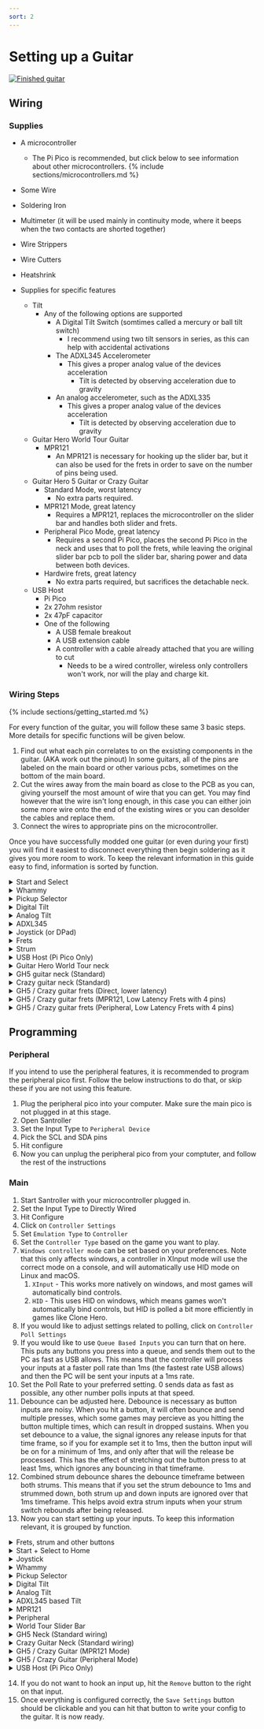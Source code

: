 ```yaml
---
sort: 2
---
```


# Setting up a Guitar

[![Finished guitar](/assets/images/direct.jpg)](/assets/images/direct.jpg)

## Wiring

### Supplies

- A microcontroller

  - The Pi Pico is recommended, but click below to see information about other microcontrollers.
    {% include sections/microcontrollers.md %}

- Some Wire
- Soldering Iron
- Multimeter (it will be used mainly in continuity mode, where it beeps when the two contacts are shorted together)
- Wire Strippers
- Wire Cutters
- Heatshrink

- Supplies for specific features
  - Tilt
    - Any of the following options are supported
      - A Digital Tilt Switch (somtimes called a mercury or ball tilt switch)
        - I recommend using two tilt sensors in series, as this can help with accidental activations
      - The ADXL345 Accelerometer
        - This gives a proper analog value of the devices acceleration
          - Tilt is detected by observing acceleration due to gravity
      - An analog accelerometer, such as the ADXL335
        - This gives a proper analog value of the devices acceleration
          - Tilt is detected by observing acceleration due to gravity
  - Guitar Hero World Tour Guitar
    - MPR121
      - An MPR121 is necessary for hooking up the slider bar, but it can also be used for the frets in order to save on the number of pins being used.
  - Guitar Hero 5 Guitar or Crazy Guitar
    - Standard Mode, worst latency
      - No extra parts required.
    - MPR121 Mode, great latency
      - Requires a MPR121, replaces the microcontroller on the slider bar and handles both slider and frets.
    - Peripheral Pico Mode, great latency
      - Requires a second Pi Pico, places the second Pi Pico in the neck and uses that to poll the frets, while leaving the original slider bar pcb to poll the slider bar, sharing power and data between both devices.
    - Hardwire frets, great latency
      - No extra parts required, but sacrifices the detachable neck.
  - USB Host
    - Pi Pico
    - 2x 27ohm resistor
    - 2x 47pF capacitor
    - One of the following
      - A USB female breakout
      - A USB extension cable
      - A controller with a cable already attached that you are willing to cut
        - Needs to be a wired controller, wireless only controllers won't work, nor will the play and charge kit.

### Wiring Steps

{% include sections/getting_started.md %}

For every function of the guitar, you will follow these same 3 basic steps. More details for specific functions will be given below.

1. Find out what each pin correlates to on the exsisting components in the guitar. (AKA work out the pinout) In some guitars, all of the pins are labeled on the main board or other various pcbs, sometimes on the bottom of the main board.
2. Cut the wires away from the main board as close to the PCB as you can, giving yourself the most amount of wire that you can get. You may find however that the wire isn't long enough, in this case you can either join some more wire onto the end of the existing wires or you can desolder the cables and replace them.
3. Connect the wires to appropriate pins on the microcontroller.

Once you have successfully modded one guitar (or even during your first) you will find it easiest to disconnect everything then begin soldering as it gives you more room to work. To keep the relevant information in this guide easy to find, information is sorted by function.

<details>
    <summary>Start and Select</summary>

[![360startselect](/assets/images/360startselect.jpg)](/assets/images/360startselect.jpg)

[![wiilpstartselect](/assets/images/wiiLPstartselect.jpg)](/assets/images/wiiLPstartselect.jpg)

1. If it is not labeled on the motherboard, you need to figure out which pin (or pins) is GND. If you remove the membrane, you will be able to see which pin connects to both start and select by following the traces - that pin is GND. (if there are multiple "grounds" they may be labeled as col, or column) Marking GND with a sharpie or using a differently colored wire is reccomended. If you are still unsure, the multimeter can help you confirm if you have the wires correct, as it will beep when you hit a button and have the correct wires. There are examples of the 360 WT and WiiLP above.
2. Connect the common ground to a GND on the microcontroller. If there are two ground wires, you can twist them together and put them in one ground pin on the microcontroller. This will sometimes be necessary when using a microcontroller that has a smaller number of pins.
3. Connect each button to an unused digital pin on the microcontroller.

```note
To wire an xplorer start/select board you will have to solder directly to the contacts and cut the traces that connect to each contact. It is not recommended you try to mod an xplorer as your first project because this can be difficult.
Note that with the Pi Pico, you can instead just hook these inputs up over USB, and avoid soldering them.
```

</details>

<details>
    <summary>Whammy</summary>

1. With most whammy's there are 3 pins. (if there are 4, you do not need the fourth. 2 pins is discussed below) The middle pin is the data pin, one outer pin is V<sub>CC</sub> while the other pin is GND (it doesn't matter which one, you can flip it when programming later if needed). Whammy needs to go to an analogue pin.
2. Connect V<sub>CC</sub> and GND to the microcontroller. (the two outside wires)
   - If your whammy is not responding correctly in game, you may need to swap V<sub>CC</sub> and GND around.
3. Connect the data (middle) pin to an analogue pin on the microcontroller. These are labeled with an A on the microcontroller.

If you are working on a controller with only "2" pins as shown below, you will need to desolder the bridged pins and run 3 wires yourself as noted above for the whammy to work best with the configurator.

[![2pinwhammy](/assets/images/2wirewhammy.jpg)](/assets/images/2wirewhammy.jpg)

</details>

<details>
    <summary>Pickup Selector</summary>

1. With most pickup selectors's there are 3 pins. (if there are 4, you do not need the fourth. 2 pins is discussed below) The middle pin is the data pin, one outer pin is V<sub>CC</sub> while the other pin is GND (it doesn't matter which one, you can flip it when programming later if needed). Whammy needs to go to an analogue pin.
2. Connect V<sub>CC</sub> and GND to the microcontroller. (the two outside wires)
   - If your whammy is not responding correctly in game, you may need to swap V<sub>CC</sub> and GND around.
3. Connect the data (middle) pin to an analogue pin on the microcontroller. These are labeled with an A on the microcontroller.

If you are working on a controller with only "2" pins as the RB Precision Bass, you will need to desolder the bridged pins and run 3 wires yourself as noted above for the pickup selector to work best with the configurator. For the Precision Bass this is easiest done by desoldering the PCB attached to the potentiometer, and then running your own wires directly to the potentiometer.

</details>

<details>
    <summary>Digital Tilt</summary>

1. Connect one pin of the first tilt sensor to ground
2. Connect the other pin of the first tilt sensor to a pin on the second tilt sensor
3. Connect the other pin of the second tilt sensor to a digital pin on your microcontroller.
4. Affix the sensors to your guitar. You will need to play around with their position to get them to activate at the exact point you want tilt activating.
</details>

<details>
    <summary>Analog Tilt</summary>

1. Connect GND to GND
2. Connect V<sub>CC</sub> to V<sub>CC</sub>
3. Connect the signal pin to an analog pin on your microcontroller
</details>

<details>
    <summary>ADXL345</summary>

1. Connect GND to GND
2. Connect V<sub>CC</sub> to V<sub>CC</sub> (note that this is a 3.3v device, so for 5V microcontrollers make sure your ADXL345 breakout has a voltage regulator onboard)
3. Hook up SDA and SCL to the microcontroller

   | Microcontroller               | SDA                              | SCL                              |
   | ----------------------------- | -------------------------------- | -------------------------------- |
   | Pi Pico (Recommended)         | GP18                             | GP19                             |
   | Pro Micro, Leonardo, Micro    | 2                                | 3                                |
   | Uno                           | A4                               | A5                               |
   | Mega                          | 20                               | 21                               |
   | Pi Pico (Advanced, Channel 0) | GP0, GP4, GP8, GP12, GP16, GP20  | GP1, GP5, GP9, GP13, GP17, GP21  |
   | Pi Pico (Advanced, Channel 1) | GP2, GP6, GP10, GP14, GP18, GP26 | GP3, GP7, GP11, GP15, GP19, GP27 |

   </details>

<details>
    <summary>Joystick (or DPad)</summary>

For d-pads that are integrated with the main board it is advised you skip wiring the dpad as you have to solder directly to the contacts and run wires accross the board. You will either be able to use your keyboard for these buttons, or they really won't really be needed as the games were designed to be controlled with the guitar alone. Below is an example of what this can look like, and why it is advisable to skip.

[![curseddpad](/assets/images/curseddpad.jpg)](/assets/images/curseddpad.jpg)

For guitars with a DPad that is seperate, it will be much easier to wire as you can follow the traces and wire it to the pins like you would for start/select.

[![wtdpad](/assets/images/wtdpad.jpg)](/assets/images/wtdpad.jpg)

1.  Find ground. There will be a single common ground and a pin for each direction or multiple "grounds" depending on the model. (some may once again be labeled as col or column) Just like for start and select, you will need to follow the traces to figure out which pin is GND. Mark GND, then connect it to a GND pin on the microcontroller. If there are more than one ground wires, you can twist them together and combine them again.
2.  Up and down on the dpad MUST be connected to the same pins you will be using for strum. You will want to twist those wires together and solder them to the same pin. You may want to wait until you are working on the strum to connect these pins.
3.  Home, left, and right can be connected to any unused digital pin on the microcontroller.

For guitars with a joystick, there will be four pins, one is V<sub>CC</sub>, one is GND, one is the x axis and one is the y axis. You can work out which is which by tracing the traces, however on some guitars the traces are labelled for you. The joystick needs to go to an analogue pin (one of the A pins)

</details>

<details>
    <summary>Frets</summary>

1. For the frets, if it is not labeled it is easiest to open up the neck and follow the traces between the fret contacts. The ground wire traces will connect to all of the fret contacts, whereas a fret trace will lead to a single fret contact. At the end of this guide, there are some images for known neck pinouts. If using the multimeter, test between the fret wire and the ground wire, and the multimeter should beep when the fret is pressed.
2. Connect the common grounds to a ground pin on the microcontroller.
3. Connect each fret to its own unused digital pin.
</details>

<details>
    <summary>Strum</summary>

The Strum switches are similar to the start and select buttons, they will be three wires on some guitars. For these situations it is easy enough to connect to the microcontroller.

1. Connect Strum
2. Connect the common ground to a GND on the microcontroller.
3. Connect each strum switch to seperate unused pins on the microcontroller.

On others, the Strum switches are a part of the main PCB, and you will need to solder directly to the strum switches, which should poke out the back of the main PCB. For example, on a wiitar, you will see the following:

[![Wii Strum PCB](/assets/images/wii-strum.jpg)](/assets/images/wii-strum.jpg)

In this case, there are two grounds that will be shorted together, so with the multimeter, you should be able to work out which pins are ground, by testing a pin from each switch, and working out which ones are shorted together by it beeping.

Note that you can also choose to replace the original PCB with a 3D printed strum switch holder. If you want to go that route, there are some designs around for various guitars. The image at the beginning of this guide shows how this would look.

When the strums are part of the main board you will need to cut the traces or you will have phantom inputs as your signal will still be traveling through the motherboard. (this is when your strum switches constantly input and you likely cannot autobind inputs in the configurator) You will need to take a knife and cut any traces that connect to the strum switches. In the picture below, the person did not cut many traces as they knew which ones were causing phantom inputs. Cutting extra traces is not going to affect your arduino guitar, as none of the traces are used except the one that connects the two grounds of the switches together. Even if you accidentally cut that trace, you will be able to connect the grounds again with a little extra wire.

[![Trace Cuts on PCB](/assets/images/trace%20cuts.jpg)](/assets/images/trace%20cuts.jpg)

</details>

<details>
    <summary>USB Host (Pi Pico Only)</summary>
If you want to use your controller on an unmodifed Xbox 360 or Xbox One or Xbox Series, you can wire a USB port to the Pi Pico. You can also use this feature if your  guitar is USB based (like the xplorer) and you would rather pass some inputs through instead of wiring them manually, such as the dpad or start and select on the xplorer.

[![usb](/assets/images/usb.png)](/assets/images/usb.png)

1. If you are using a USB extension cable, cut it in half and expose the four cables.
2. Hook up the V+ / VBUS (Red) to the VBUS pin on your Pi Pico
3. Hook up the V- / GND (Black) to ground on your Pi Pico
4. Hook up D+ (Green) to one side of a 27ohm resistor and the other side to a unused digital pin.
5. Hook up D- (White) to one side of a 27ohm resistor and the other side to the digital pin directly after D+. For example, you can hook up D+ to GP2 and D- to GP3.
6. Connect a 47pF capacitor between D+ and ground
7. Connect a 47pF capacitor between D- and ground

</details>

<details>
    <summary>Guitar Hero World Tour neck</summary>

The world tour slider bar originally used a single wire to connect between the bar and the main PCB. This caused a lot of problems, as the format of data being sent over this wire is not optimal for speed, and it limits the combinations of frets we can read from the slider bar. To combat this, we bypass the chip generating this data, and opt to use a dedicated touch sensor chip, the MPR121, to handle reading from the slider bar and sending us data in a format that we can easily use.

1. Cut the traces indicated with red lines in the following image on your Slider bar PCB. You can also opt to just desolder U2 if you prefer.

   [![World tour slider traces](/assets/images/wt_traces.png)](/assets/images/wt_traces.png)

2. Solder each of the circled vias on the WT Slider bar PCB to its own channel on the MPR121. It is recommended to use channels 0-4 for the slider bar, as the MPR121 requires assigning touch pads first before other pins.

   [![World tour slider pins](/assets/images/wt_vias.png)](/assets/images/wt_vias.png)

3. For the frets, follow the traces between the fret contacts. The ground wire traces will connect to all of the fret contacts, whereas a fret trace will lead to a single fret contact. At the end of this guide, there are some images for known neck pinouts. If using the multimeter, test between the fret wire and the ground wire, and the multimeter should beep when the fret is pressed.
4. Connect the common grounds to a ground pin on the MPR121.
5. Connect each fret to its own unused channel on the MPR121.
6. Hook up V<sub>CC</sub> (marked as 3.3V) and GND (marked as GND) to the microcontroller. Note that this means you need to use a 3.3V power pin on your microconroller, so if your microcontroller only has 5V power pins you will need a voltage regulator.
2. Hook up SDA and SCL to the microcontroller

   | Microcontroller               | SDA (D)                          | SCL (C)                          |
   | ----------------------------- | -------------------------------- | -------------------------------- |
   | Pi Pico (Recommended)         | GP18                             | GP19                             |
   | Pro Micro, Leonardo, Micro    | 2                                | 3                                |
   | Uno                           | A4                               | A5                               |
   | Mega                          | 20                               | 21                               |
   | Pi Pico (Advanced, Channel 0) | GP0, GP4, GP8, GP12, GP16, GP20  | GP1, GP5, GP9, GP13, GP17, GP21  |
   | Pi Pico (Advanced, Channel 1) | GP2, GP6, GP10, GP14, GP18, GP26 | GP3, GP7, GP11, GP15, GP19, GP27 |

</details>

<details>
    <summary>GH5 guitar neck (Standard)</summary>

1. Hook up V<sub>CC</sub> (marked as V or V<sub>CC</sub>) and GND (marked as GND or G) to the microcontroller
2. Hook up SDA (Marked as D) and SCL (marked as C) to the microcontroller

   | Microcontroller               | SDA (D)                          | SCL (C)                          |
   | ----------------------------- | -------------------------------- | -------------------------------- |
   | Pi Pico (Recommended)         | GP18                             | GP19                             |
   | Pro Micro, Leonardo, Micro    | 2                                | 3                                |
   | Uno                           | A4                               | A5                               |
   | Mega                          | 20                               | 21                               |
   | Pi Pico (Advanced, Channel 0) | GP0, GP4, GP8, GP12, GP16, GP20  | GP1, GP5, GP9, GP13, GP17, GP21  |
   | Pi Pico (Advanced, Channel 1) | GP2, GP6, GP10, GP14, GP18, GP26 | GP3, GP7, GP11, GP15, GP19, GP27 |

</details>

<details>
    <summary>Crazy guitar neck (Standard)</summary>

[![crazy guitar](/assets/images/crazy-guitar.png)](/assets/images/crazy-guitar.png)

1. Hook up V<sub>CC</sub>, GND, SCL and SDA pins to your microcontroller. Note that this is one of the few I2C devices that works perfectly fine on 5v.
2. Hook up SDA (Marked as D) and SCL (marked as C) to the microcontroller

   | Microcontroller               | SDA (D)                          | SCL (C)                          |
   | ----------------------------- | -------------------------------- | -------------------------------- |
   | Pi Pico (Recommended)         | GP18                             | GP19                             |
   | Pro Micro, Leonardo, Micro    | 2                                | 3                                |
   | Uno                           | A4                               | A5                               |
   | Mega                          | 20                               | 21                               |
   | Pi Pico (Advanced, Channel 0) | GP0, GP4, GP8, GP12, GP16, GP20  | GP1, GP5, GP9, GP13, GP17, GP21  |
   | Pi Pico (Advanced, Channel 1) | GP2, GP6, GP10, GP14, GP18, GP26 | GP3, GP7, GP11, GP15, GP19, GP27 |

   </details>

<details>
    <summary>GH5 / Crazy guitar frets (Direct, lower latency)</summary>

1. If you wish to bypass the neck connector for your frets, there are three choices, you can opt to wire the frets directly from the fret pcb to the pico, you can use an MPR121 and avoid needing to run more wires, or you can use peripheral mode and avoid needing to run more wires. The MPR121 replaces the entire slider bar PCB and handles both the slider pads and the frets, while the peripheral only handles the frets, and requires using the original slider bar PCB for keeping slider functionality.
2. For direct mode, run a wire from the fret pin to a pin on the pico, and make sure there is a wire from the ground pin on the fret pcb to the picos ground pin.
</details>

<details>
    <summary>GH5 / Crazy guitar frets (MPR121, Low Latency Frets with 4 pins)</summary>

1. In some cases, you may want to poll frets directly, but you still wish to use a neck connector that does not have enough pins to connect the frets. You can get around this by using an MPR121. 

2. Cut the traces going from the main chip to the pads on the slider PCB.

3. Solder each via on the Slider bar PCB to its own channel on the MPR121. It is recommended to use channels 0-4 for the slider bar, as the MPR121 requires assigning touch pads first before other pins.

4. For the frets, follow the traces between the fret contacts. The ground wire traces will connect to all of the fret contacts, whereas a fret trace will lead to a single fret contact. At the end of this guide, there are some images for known neck pinouts. If using the multimeter, test between the fret wire and the ground wire, and the multimeter should beep when the fret is pressed.
5. Connect the common grounds to a ground pin on the MPR121.
6. Connect each fret to its own unused channel on the MPR121.
7. Hook up V<sub>CC</sub> (marked as 3.3V) and GND (marked as GND) to the microcontroller. Note that this means you need to use a 3.3V power pin on your microconroller, so if your microcontroller only has 5V power pins you will need a voltage regulator.
8. Hook up SDA and SCL to the microcontroller

   | Microcontroller               | SDA (D)                          | SCL (C)                          |
   | ----------------------------- | -------------------------------- | -------------------------------- |
   | Pi Pico (Recommended)         | GP18                             | GP19                             |
   | Pro Micro, Leonardo, Micro    | 2                                | 3                                |
   | Uno                           | A4                               | A5                               |
   | Mega                          | 20                               | 21                               |
   | Pi Pico (Advanced, Channel 0) | GP0, GP4, GP8, GP12, GP16, GP20  | GP1, GP5, GP9, GP13, GP17, GP21  |
   | Pi Pico (Advanced, Channel 1) | GP2, GP6, GP10, GP14, GP18, GP26 | GP3, GP7, GP11, GP15, GP19, GP27 |

   </details>

<details>
    <summary>GH5 / Crazy guitar frets (Peripheral, Low Latency Frets with 4 pins)</summary>

1. In some cases, you may want to poll frets directly, but you still wish to use a neck connector that does not have enough pins to connect the frets. You can get around this by putting a second Pi Pico in the neck.
2. Choose some SDA and SCL pins on each Pico, and connect them by these pins.

   | Microcontroller               | SDA                              | SCL                              |
   | ----------------------------- | -------------------------------- | -------------------------------- |
   | Pi Pico (Recommended)         | GP18                             | GP19                             |
   | Pi Pico (Advanced, Channel 0) | GP0, GP4, GP8, GP12, GP16, GP20  | GP1, GP5, GP9, GP13, GP17, GP21  |
   | Pi Pico (Advanced, Channel 1) | GP2, GP6, GP10, GP14, GP18, GP26 | GP3, GP7, GP11, GP15, GP19, GP27 |

3. Connect the Slider bar to the same SDA and SCL pins
4. Connect VBUS and GND between the two Pi Picos.
5. Connect the Slider bar to 3.3v and GND on the peripheral Pico.
6. For the frets, if it is not labeled it is easiest to follow the traces between the fret contacts. The ground wire traces will connect to all of the fret contacts, whereas a fret trace will lead to a single fret contact. At the end of this guide, there are some images for known neck pinouts. If using the multimeter, test between the fret wire and the ground wire, and the multimeter should beep when the fret is pressed.
7. Connect the common grounds to a ground pin on the peripheral Pico.
8. Connect each fret to its own unused digital pin on the peripheral Pico.

   </details>

## Programming

### Peripheral

If you intend to use the peripheral features, it is recommended to program the peripheral pico first. Follow the below instructions to do that, or skip these if you are not using this feature.

1.  Plug the peripheral pico into your computer. Make sure the main pico is not plugged in at this stage.
2.  Open Santroller
3.  Set the Input Type to `Peripheral Device`
4.  Pick the SCL and SDA pins
5.  Hit configure
6.  Now you can unplug the peripheral pico from your comptuter, and follow the rest of the instructions

### Main

1.  Start Santroller with your microcontroller plugged in.
2.  Set the Input Type to Directly Wired
3.  Hit Configure
4.  Click on `Controller Settings`
5.  Set `Emulation Type` to `Controller`
6.  Set the `Controller Type` based on the game you want to play.
7.  `Windows controller mode` can be set based on your preferences. Note that this only affects windows, a controller in XInput mode will use the correct mode on a console, and will automatically use HID mode on Linux and macOS.
    1. `XInput` - This works more natively on windows, and most games will automatically bind controls.
    2. `HID` - This uses HID on windows, which means games won't automatically bind controls, but HID is polled a bit more efficiently in games like Clone Hero.
8.  If you would like to adjust settings related to polling, click on `Controller Poll Settings`
9.  If you would like to use `Queue Based Inputs` you can turn that on here. This puts any buttons you press into a queue, and sends them out to the PC as fast as USB allows. This means that the controller will process your inputs at a faster poll rate than 1ms (the fastest rate USB allows) and then the PC will be sent your inputs at a 1ms rate.
10. Set the Poll Rate to your preferred setting. 0 sends data as fast as possible, any other number polls inputs at that speed.
11. Debounce can be adjusted here. Debounce is necessary as button inputs are noisy. When you hit a button, it will often bounce and send multiple presses, which some games may percieve as you hitting the button multiple times, which can result in dropped sustains. When you set debounce to a value, the signal ignores any release inputs for that time frame, so if you for example set it to 1ms, then the button input will be on for a minimum of 1ms, and only after that will the release be processed. This has the effect of stretching out the button press to at least 1ms, which ignores any bouncing in that timeframe.
12. Combined strum debounce shares the debounce timeframe between both strums. This means that if you set the strum debounce to 1ms and strummed down, both strum up and down inputs are ignored over that 1ms timeframe. This helps avoid extra strum inputs when your strum switch rebounds after being released.
13. Now you can start setting up your inputs. To keep this information relevant, it is grouped by function.
  <details>
    <summary>Frets, strum and other buttons</summary>

  1. Click on the button you want to configure, and make sure the `Input Type` is set to `Digital Pin Input`.
  2. Click on the `Find Pin` button, and then press the button on the guitar. If you have wired everything correctly, the tool should detect the pin and the icon for that button should now light up whenever the button is pressed.

  </details>

  <details>
    <summary>Start + Select to Home</summary>

  1. Click on the home / Xbox / PS button.
  2. Set the `Input Type` to `Shortcut`
  3. Set the next `Input TYpe` to `Digital Pin Input`
  4. Click on the first `Find Pin` button, and then press the start button on the guitar. If you have wired everything correctly, the tool should detect the pin.
  5. Click on the second `Find Pin` button, and then press the select button on the guitar. If you have wired everything correctly, the tool should detect the pin and the icon for the home button should now light up whenever both start and select is pressed.

  </details>

  <details>
    <summary>Joystick</summary>

  1. Click on D-pad Left, and set the `Input Type` to `Analog Pin Input`.
  2. Set `Type` to `Joystick Negative`
  3. Click on find pin and move the joystick left or right
  4. Adjust the threshold so that the D-pad Left icon lights up when you have pushed the Joystick far enough to the left. This means you can adjust how sensitive you want your joystick to be.
  5. You can do the same for D-pad right, however, set the `Type` to `Joystick Positive` instead.
  6. If you wish to also map joystick up and down, click `Add Setting` and add another Strum Up and Strum Down input. Then you can follow the above instructions again, only using negative for up and positive for down, and when detecting the pin, move the joystick up and down instead.

  </details>

  <details>
    <summary>Whammy</summary>

  1. Click on the whammy, and make sure the `Input Type` is set to `Analog Pin Input`.
  2. Click on the `Find Pin` button, and then press on the whammy. If you have wired everything correctly, the tool should detect the pin and the `Original Value` value should change when you push on the whammy.
  3. Click on `Calibrate`.
  4. Release the whammy bar and hit `Next`.
  5. Push the whammy all the way in, and hit `Next`
  6. Release the whammy again, and hit `Next`. If your whammy is noisy, you can push it in a tiny bit, and the zero position will be set to this location, which will make sure that the whammy is always considered released when it is released.
  </details>

  <details>
    <summary>Pickup Selector</summary>

  1. Click on the pickup selector, and make sure the `Input Type` is set to `Analog Pin Input`.
  2. Click on the `Find Pin` button, and then move the pickup selector. If you have wired everything correctly, the tool should detect the pin and the `Original Value` value should change when you move the pickup selector.
  3. If the `Original Value` of the pickup selector decreases as you increase the notch position on your guitar, turn on `Invert`.
  4. Set the pickup selector to the second position
  5. Drag the slider for `Notch 2 Value` so that the current notch is `Notch 2`.
  6. Set the pickup selector to the third position and then move the slider for `Notch 3` as detailed above.
  7. Repeat this for the other notches. After this, the current notch should reflect the status of the pickup selector.
  </details>

  <details>
    <summary>Digital Tilt</summary>

  1. Click on Tilt, and make sure the `Input Type` is set to `Digital Pin Input`.
  2. Click on the `Find Pin` button, and then tilt your guitar. If you have wired everything correctly, the tool should detect the pin and the tilt icon should light up whenever you tilt the guitar.
  3. If you are using a SW520D based tilt sensor, some versions of this sensor will have an inverted output. You can turn on the `Invert` option to correct this.
  </details>

  <details>
    <summary>Analog Tilt</summary>

  1. Click on Tilt, and make sure the `Input Type` is set to `Analog Pin Input`.
  2. Click on the `Find Pin` button, and tthen tilt your guitar. If you have wired everything correctly, the tool should detect the pin and the tilt `Original Value` value should change as you tilt your guitar.
  3. Click on `Calibrate`
  5. Hold your guitar in its resting position, and then hit `Next`
  5. Tilt the guitar up, and then hit `Next`
  6. Tilt your guitar up a little bit and then hit `Next`. Values below this position will be zeroed.
  </details>

  <details>
    <summary>ADXL345 based Tilt</summary>

  1. Click on Tilt, and make sure the `Input Type` is set to `ADXL345 Input`.
  2. Set the SDA and SCL pins that you have used.
  3. Hit save.
  4. Click on `Calibrate`
  5. Hold your guitar in its resting position, and then hit `Next`
  6. Tilt the guitar up, and then hit `Next`
  7. Tilt your guitar up a little bit and then hit `Next`. Values below this position will be zeroed. With the adxl, you can increase the deadzone to help counteract strumming or shaking activating tilt.
  8. Adjust the `Low Pass Filter`. This value controls how new value from the ADXL are filtered, a value closer to 0 will result in a sensor that won't respond to a shake or strumming, but if you decrease it too much the sensor will have a decreased responsiveness. If you set it closer to 1, then the sensor will be very responsive but it will also pick up any tiny vibrations as well. From testing a value of 0.05 seemed like a good place to start. 
  </details>

  <details>
    <summary>MPR121</summary>

  1. Click on `MPR121 Settings`
  2. Enable the Peripheral
  3. Set the SDA and SCL pins that you have used.
  4. Set the `MPR!21 Capacitive Touch Pad Count` based on the number of touch pads you are using. For a normal slider bar, this should be 5, or if you aren't using a slider bar set this to 0.
  5. Hit save
  </details>

  <details>
    <summary>Peripheral</summary>

  1. Click on `Peripheral Settings`
  2. Enable the Peripheral
  3. Set the SDA and SCL pins on the main PCB that are being connected to the peripheral.
  4. Hit save
  </details>

  <details>
    <summary>World Tour Slider Bar</summary>

  1. Click on Add Setting, and add a `Slider` setting
  2. Set the `Input Type` to `MPR121 Input`
  3. Hit `Save Settings`. Note that everything else needs to be configured before you can do this.
  4. Set the channels based on your wiring. The configuration will update live, so if you are unsure which via maps to which slider pad, you can just work through the channels and assign things to the correct pads by touching each pad and working out which channel is which.
  5. Go to each fret, and set its `Input Type` to `MPR121 Input`.
  6. Set the channel based on your wiring. If you are unsure which channel you used, you can just walk through each channel and work out which one was used, as the status of the MPR121 will update live as you press and release frets.
  </details>

  <details>
    <summary>GH5 Neck (Standard wiring)</summary>

  1. The GH5 neck puts inputs over a single set of pins. This does add a bit of latency to the frets, but if you want the simplest wiring, you can keep the frets connected to the neck.
  2. Click on Add Setting, and add a `GH5 Neck Inputs` setting
  3. Set the SDA and SCL pins to the pins you used when you wired up the neck.
  4. If you would like to map the slider bar to the standard frets, you can enable "Slider to frets". Note that if you are using `Rock Band` mode, the tap bar is automatically mapped to the solo frets.
  5. Click on `enable` for each of the frets.
  </details>

  <details>
    <summary>Crazy Guitar Neck (Standard wiring)</summary>

  1. The Crazy Guitar neck puts inputs over a single set of pins. This does add a bit of latency to the frets, but if you want the simplest wiring, you can keep the frets connected to the neck.
  2. Click on Add Setting, and add a `Crazy Guitar Neck Inputs` setting
  3. Set the SDA and SCL pins to the pins you used when you wired up the neck.
  4. If you would like to map the slider bar to the standard frets, you can enable "Slider to frets". Note that if you are using `Rock Band` mode, the tap bar is automatically mapped to the solo frets.
  5. Click on `enable` for each of the frets.
  </details>

  <details>
    <summary>GH5 / Crazy Guitar (MPR121 Mode)</summary>

    1. If you wish to have better latency frets with these necks, you can replace the slider bar controller with an MPR121, which will give you low latency but will still use the same amount of wires.
    2. Click on Add Setting, and add a `Slider` setting
    3. Set the `Input Type` to `MPR121 Input`
    4. Hit `Save Settings`. Note that everything else needs to be configured before you can do this.
    5. Set the channels based on your wiring. The configuration will update live, so if you are unsure which via maps to which slider pad, you can just work through the channels and assign things to the correct pads by touching each pad and working out which channel is which.
    6. Go to each fret, and set its `Input Type` to `MPR121 Input`.
    7. Set the channel based on your wiring. If you are unsure which channel you used, you can just walk through each channel and work out which one was used, as the status of the MPR121 will update live as you press and release frets.
  </details>

  <details>
    <summary>GH5 / Crazy Guitar (Peripheral Mode)</summary>

  1. If you wish to have better latency frets with these necks, but do not want to hardwire the frets, you can instead opt to use the peripheral mode. You can still follow the Standard wiring if you would like the slider bar to work, but then you do not need to enable the frets as we will bypass the original neck for those inputs.
  2. Go to each fret, and set its `Input Type` to `Digital Pin Input (Peripheral)`.
  3. Use `Find Pin` to detect the pin your fret was hooked up to.
  </details>

  <details>
    <summary>USB Host (Pi Pico Only)</summary>

  1. Click on Add setting
  2. Find and add `USB Host inputs`
  3. Bind D+
  4. Hit Save
  5. If you plug in a supported controller, the tool should detect it and tell you what it is.
  6. If you have a modded xbox and are using `usbdsecpatch`, you can disable `Authentication for Xbox 360`.

  </details>

14. If you do not want to hook an input up, hit the `Remove` button to the right on that input.
15. Once everything is configured correctly, the `Save Settings` button should be clickable and you can hit that button to write your config to the guitar. It is now ready.
